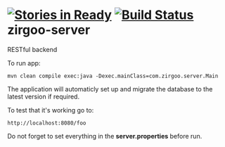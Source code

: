 [![Stories in Ready](https://badge.waffle.io/zirgoo/zirgoo-server.png?label=ready&title=Ready)](https://waffle.io/zirgoo/zirgoo-server)
[![Build Status](https://travis-ci.org/zirgoo/zirgoo-server.png)](https://travis-ci.org/zirgoo/zirgoo-server)
zirgoo-server
=============

RESTful backend

To run app:

    mvn clean compile exec:java -Dexec.mainClass=com.zirgoo.server.Main

The application will automaticly set up and migrate the database to the latest version if required.    

To test that it's working go to:

    http://localhost:8080/foo

Do not forget to set everything in the **server.properties** before run.

